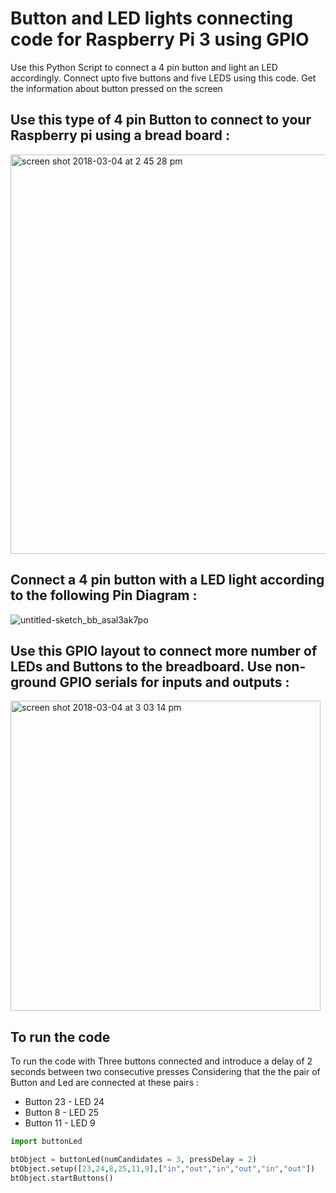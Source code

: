 # Button and LED lights connecting code for Raspberry Pi 3 using GPIO
Use this Python Script to connect a 4 pin button and light an LED accordingly. 
Connect upto five buttons and five LEDS using this code.
Get the information about button pressed on the screen

## Use this type of 4 pin Button to connect to your Raspberry pi using a bread board :

<img width="639" alt="screen shot 2018-03-04 at 2 45 28 pm" src="https://user-images.githubusercontent.com/9898343/36944179-e541e7d0-1fbc-11e8-891b-1e8d774b919d.png">

## Connect a 4 pin button with a LED light according to the following Pin Diagram :

![untitled-sketch_bb_asal3ak7po](https://user-images.githubusercontent.com/9898343/36944167-ab33ba46-1fbc-11e8-8bb6-c3cf9e106d08.jpg)

## Use this GPIO layout to connect more number of LEDs and Buttons to the breadboard. Use non-ground GPIO serials for inputs and outputs :

<img width="496" alt="screen shot 2018-03-04 at 3 03 14 pm" src="https://user-images.githubusercontent.com/9898343/36944198-3196347e-1fbd-11e8-89bc-ca0f4dbce165.png">


## To run the code 

To run the code with Three buttons connected and introduce a delay of 2 seconds between two consecutive presses
Considering that the the pair of Button and Led are connected at these pairs :
- Button 23 - LED 24
- Button 8 - LED 25
- Button 11 - LED 9

```python
import buttonLed

btObject = buttonLed(numCandidates = 3, pressDelay = 2)
btObject.setup([23,24,8,25,11,9],["in","out","in","out","in","out"])
btObject.startButtons()
```
